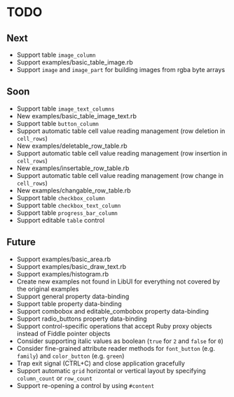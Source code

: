 # TODO

## Next

- Support table `image_column`
- Support examples/basic_table_image.rb
- Support `image` and `image_part` for building images from rgba byte arrays

## Soon

- Support table `image_text_columns`
- New examples/basic_table_image_text.rb
- Support table `button_column`
- Support automatic table cell value reading management (row deletion in `cell_rows`)
- New examples/deletable_row_table.rb
- Support automatic table cell value reading management (row insertion in `cell_rows`)
- New examples/insertable_row_table.rb
- Support automatic table cell value reading management (row change in `cell_rows`)
- New examples/changable_row_table.rb
- Support table `checkbox_column`
- Support table `checkbox_text_column`
- Support table `progress_bar_column`
- Support editable `table` control

## Future

- Support examples/basic_area.rb
- Support examples/basic_draw_text.rb
- Support examples/histogram.rb
- Create new examples not found in LibUI for everything not covered by the original examples
- Support general property data-binding
- Support table property data-binding
- Support combobox and editable_combobox property data-binding
- Support radio_buttons property data-binding
- Support control-specific operations that accept Ruby proxy objects instead of Fiddle pointer objects
- Consider supporting italic values as boolean (`true` for `2` and `false` for `0`)
- Consider fine-grained attribute reader methods for `font_button` (e.g. `family`) and `color_button` (e.g. `green`)
- Trap exit signal (CTRL+C) and close application gracefully
- Support automatic `grid` horizontal or vertical layout by specifying `column_count` or `row_count`
- Support re-opening a control by using `#content`
